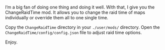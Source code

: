 I’m a big fan of doing one thing and doing it well. With that, I give you the ChangeRaidTime mod. It allows you to change the raid time of maps individually or override them all to one single time.

Copy the `ChangeRaidTime` directory in your `./user/mods/` directory. Open the `ChangeRaidTime/config/config.json` file to adjust raid time options.

Enjoy.